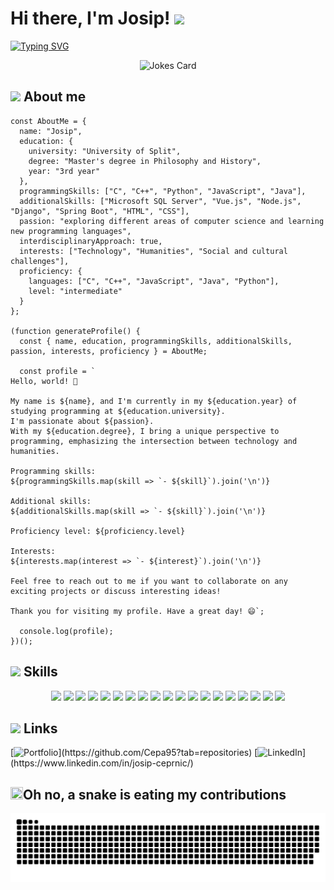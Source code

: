 # Hi there, I'm Josip! <img src="https://media.giphy.com/media/hvRJCLFzcasrR4ia7z/giphy.gif" width="35">

[![Typing SVG](https://readme-typing-svg.demolab.com?font=Hubot+Sans&pause=1000&color=8AC926&width=435&lines=Random+programming+joke;Refresh+for+another+one)](https://git.io/typing-svg)  
<p align="center">
<img src="https://readme-jokes.vercel.app/api" alt="Jokes Card"/>
</p>

## <img src="https://media3.giphy.com/media/XhiNOBobxFSP8YSgXK/giphy.gif?cid=ecf05e47umc1i85iaw7qiysiaga0rww981haxcdznuhoez3j&rid=giphy.gif&ct=s" width ="25"> About me
```
const AboutMe = {
  name: "Josip",
  education: {
    university: "University of Split",
    degree: "Master's degree in Philosophy and History",
    year: "3rd year"
  },
  programmingSkills: ["C", "C++", "Python", "JavaScript", "Java"],
  additionalSkills: ["Microsoft SQL Server", "Vue.js", "Node.js", "Django", "Spring Boot", "HTML", "CSS"],
  passion: "exploring different areas of computer science and learning new programming languages",
  interdisciplinaryApproach: true,
  interests: ["Technology", "Humanities", "Social and cultural challenges"],
  proficiency: {
    languages: ["C", "C++", "JavaScript", "Java", "Python"],
    level: "intermediate"
  }
};

(function generateProfile() {
  const { name, education, programmingSkills, additionalSkills, passion, interests, proficiency } = AboutMe;

  const profile = `
Hello, world! 👋

My name is ${name}, and I'm currently in my ${education.year} of studying programming at ${education.university}.
I'm passionate about ${passion}.
With my ${education.degree}, I bring a unique perspective to programming, emphasizing the intersection between technology and humanities.

Programming skills:
${programmingSkills.map(skill => `- ${skill}`).join('\n')}

Additional skills:
${additionalSkills.map(skill => `- ${skill}`).join('\n')}

Proficiency level: ${proficiency.level}

Interests:
${interests.map(interest => `- ${interest}`).join('\n')}

Feel free to reach out to me if you want to collaborate on any exciting projects or discuss interesting ideas!

Thank you for visiting my profile. Have a great day! 😄`;

  console.log(profile); 
})();

```
    
## <img src="https://media2.giphy.com/media/QssGEmpkyEOhBCb7e1/giphy.gif?cid=ecf05e47a0n3gi1bfqntqmob8g9aid1oyj2wr3ds3mg700bl&rid=giphy.gif" width ="25"> Skills
<p align="center">
<img src="https://cdn.jsdelivr.net/gh/devicons/devicon/icons/c/c-original.svg" height="55"/>
<img src="https://cdn.jsdelivr.net/gh/devicons/devicon/icons/cplusplus/cplusplus-original.svg" height="55"/>
<img src="https://cdn.jsdelivr.net/gh/devicons/devicon/icons/visualstudio/visualstudio-plain.svg" height="55"/>
<img src="https://cdn.jsdelivr.net/gh/devicons/devicon/icons/python/python-original.svg"  height="55"/>
<img src="https://cdn.jsdelivr.net/gh/devicons/devicon/icons/django/django-plain.svg" height="55"/>
<img src="https://cdn.jsdelivr.net/gh/devicons/devicon/icons/html5/html5-original.svg" height="55"/>
<img src="https://cdn.jsdelivr.net/gh/devicons/devicon/icons/css3/css3-original.svg" height="55"/>
<img src="https://cdn.jsdelivr.net/gh/devicons/devicon/icons/javascript/javascript-original.svg" height="55"/>  
<img src="https://cdn.jsdelivr.net/gh/devicons/devicon/icons/nodejs/nodejs-original.svg" height="55" />
<img src="https://cdn.jsdelivr.net/gh/devicons/devicon/icons/vuejs/vuejs-original.svg" height="55" />
<img src="https://cdn.jsdelivr.net/gh/devicons/devicon/icons/vscode/vscode-original.svg" height="55"/>      
<img src="https://cdn.jsdelivr.net/gh/devicons/devicon/icons/java/java-original.svg" height="55" />
<img src="https://cdn.jsdelivr.net/gh/devicons/devicon/icons/spring/spring-original.svg" height="55" />
<img src="https://cdn.jsdelivr.net/gh/devicons/devicon/icons/microsoftsqlserver/microsoftsqlserver-plain.svg" height="55" />
<img src="https://cdn.jsdelivr.net/gh/devicons/devicon/icons/postgresql/postgresql-original.svg" height="55" />
<img src="https://cdn.jsdelivr.net/gh/devicons/devicon/icons/docker/docker-original.svg" height="55" />
<img src="https://cdn.jsdelivr.net/gh/devicons/devicon/icons/linux/linux-original.svg" height="55"/>
<img src="https://cdn.jsdelivr.net/gh/devicons/devicon/icons/github/github-original.svg" height="55"/>
<img src="https://cdn.jsdelivr.net/gh/devicons/devicon/icons/gitlab/gitlab-original.svg" height="55"/>
</p>

## <img src="https://media4.giphy.com/media/v1.Y2lkPTc5MGI3NjExZTQ5NDRlMWQwMjI3NmU5NzA3NDM2YWVhZmEwMjE2NGRkY2NiYmI4YSZjdD1z/AEMgXCqNwfxvbNWVCt/giphy.gif" width ="25"> Links
[![Portfolio](https://img.shields.io/badge/MY%20PORTFOLIO-black?)](https://github.com/Cepa95?tab=repositories)
[![LinkedIn](https://img.shields.io/badge/%20LINKEDIN-blue?)](https://www.linkedin.com/in/josip-ceprnic/)

## <img src="https://media4.giphy.com/media/v1.Y2lkPTc5MGI3NjExN2IyNGZiM2Y1MmMyYjBjODM3YTVmMjJlN2Y1ZWNlNzMwMDUwMzUwZCZjdD1z/TJGEDDEfnFdsOklnZe/giphy.gif" width ="20" height="20" >Oh no, a snake is eating my contributions
![Cepa95](https://github.com/Cepa95/Cepa95/blob/output/github-contribution-grid-snake.svg)
